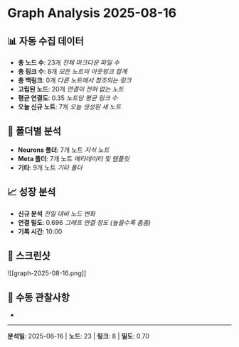 # Graph Analysis 2025-08-16

## 📊 자동 수집 데이터
- **총 노드 수**: 23개 *전체 마크다운 파일 수*
- **총 링크 수**: 8개 *모든 노트의 아웃링크 합계*
- **총 백링크**: 0개 *다른 노트에서 참조되는 링크*
- **고립된 노드**: 20개 *연결이 전혀 없는 노트*
- **평균 연결도**: 0.35 *노트당 평균 링크 수*
- **오늘 신규 노트**: 7개 *오늘 생성된 새 노트*

## 📁 폴더별 분석
- **Neurons 폴더**: 7개 노트 *지식 노트*
- **Meta 폴더**: 7개 노트 *메타데이터 및 템플릿*
- **기타**: 9개 노트 *기타 폴더*

## 📈 성장 분석
- **신규 분석** *전일 대비 노드 변화*
- **연결 밀도**: 0.696 *그래프 연결 정도 (높을수록 촘촘)*
- **기록 시간**: 10:00

## 📸 스크린샷
![[graph-2025-08-16.png]]

## 📝 수동 관찰사항
- 

---
**분석일**: 2025-08-16 | **노드**: 23 | **링크**: 8 | **밀도**: 0.70